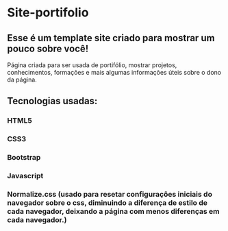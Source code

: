 # Site-portifolio

## Esse é um template site criado para mostrar um pouco sobre você!
Página criada para ser usada de portifólio, mostrar projetos, conhecimentos, formações e mais algumas informações úteis sobre o dono da página.

## Tecnologias usadas:
### HTML5
### CSS3
### Bootstrap
### Javascript
### Normalize.css (usado para resetar configurações iniciais do navegador sobre o css, diminuindo a diferença de estilo de cada navegador, deixando a página com menos diferenças em cada navegador.)

